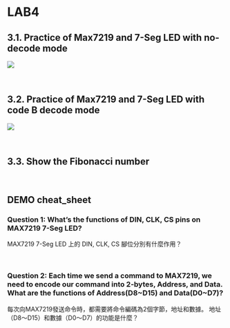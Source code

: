 # LAB4

## 3.1. Practice of Max7219 and 7-Seg LED with no-decode mode

![](https://i.imgur.com/msyG0Zr.png)

<br>

## 3.2. Practice of Max7219 and 7-Seg LED with code B decode mode

![](https://i.imgur.com/2B0D2yw.png)

<br>


## 3.3. Show the Fibonacci number

<br>

## DEMO cheat_sheet

### Question 1: What’s the functions of DIN, CLK, CS pins on MAX7219 7-Seg LED?
MAX7219 7-Seg LED 上的 DIN, CLK, CS 腳位分別有什麼作用？

<br>

### Question 2: Each time we send a command to MAX7219, we need to encode our command into 2-bytes, Address, and Data. What are the functions of Address(D8~D15) and Data(D0~D7)?
每次向MAX7219發送命令時，都需要將命令編碼為2個字節，地址和數據。 地址（D8〜D15）和數據（D0〜D7）的功能是什麼？
